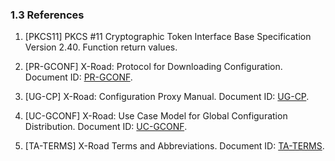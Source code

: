 ### 1.3 References

1.  \[PKCS11\] PKCS \#11 Cryptographic Token
    Interface Base Specification Version 2.40. Function return values.
    

2.  \[PR-GCONF\] X-Road: Protocol for
    Downloading Configuration. Document ID: [PR-GCONF](../Protocols/pr-gconf_x-road_protocol_for_downloading_configuration.md).

3.  \[UG-CP\] X-Road: Configuration Proxy Manual.
    Document ID: [UG-CP](../Manuals/ug-cp_x-road_v6_configuration_proxy_manual.md).

4.  \[UC-GCONF\] X-Road: Use Case Model for
    Global Configuration Distribution. Document ID: [UC-GCONF](uc-gconf_x-road_use_case_model_for_global_configuration_distribution_1.4_Y-883-8.md).
    
5.  \[TA-TERMS\] X-Road Terms and Abbreviations. Document ID: [TA-TERMS](../terms_x-road_docs.md).